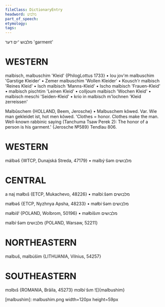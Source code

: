 ```yaml
---
fileClass: DictionaryEntry
headword: מלבוש
part_of_speech: 
etymology: 
tags: 
---
```

מלבוש
־ים
דער
'garment'

WESTERN
========

malbisch, malbuschim 'Kleid' {PhilogLottus 1733}
	•	lou jov'm malbuschim 'Garstige Kleider'
	•	Zemer malbuschim 'Wollen Kleider'
	•	Kousch'r malbisch 'Reines Kleid'
	•	Isch malbisch 'Manns-Kleid'
	•	Ischo malbisch 'Frauen-Kleid'
	•	malbisch pischtim 'Leinen Kleid'
	•	colljoum malbisch 'Wochen Kleid'
	•	malbisch meschi 'Seiden-Kleid'
	•	krio in malbisch m'lochnen 'Kleid zerreissen'

Malbûschem {HOLLAND, Beem, Jerosche}
	•	Malbuschem kôwed. Var. Wie man gekleidet ist, hot men kôwed. 'Clothes = honor. Clothes make the man. Well-known rabbinic saying (Tanchuma Tsaw Perek 2): The honor of a person is his garment.' {Jerosche №589}
Tendlau 806.

WESTERN
========

málbəš {WTCP, Dunajská Streda, 47179}
	•	malbýˑšəm מלבושים

CENTRAL
========

a naj maɫbɩš {ETCP, Mukachevo, 48226}
	•	malbiːšəm מלבושים

maɫbəš {ETCP, Nyzhnya Apsha, 48233}
	•	maɫbiˑšəm מלבושים

maɫbišʲ {POLAND, Wolbrom, 50196}
	•	maɫbíšɩm מלבושים

malbiˑšəm מלבושים {POLAND, Warsaw, 52211}

NORTHEASTERN
==============

malbuš, malbúšim {LITHUANIA, Vilnius, 54257}

SOUTHEASTERN
==============

mɔlbɩš {ROMANIA, Brăila, 45273}
mɔlbíˑšɩm
![]{malbushim}

[malbushim]: malbushim.png width=120px height=59px